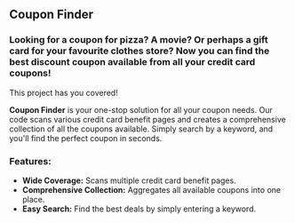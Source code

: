 ## Coupon Finder

### Looking for a coupon for pizza? A movie? Or perhaps a gift card for your favourite clothes store? Now you can find the best discount coupon available from all your credit card coupons!

This project has you covered!

**Coupon Finder** is your one-stop solution for all your coupon needs. Our code scans various credit card benefit pages and creates a comprehensive collection of all the coupons available. Simply search by a keyword, and you'll find the perfect coupon in seconds.

### Features:
- **Wide Coverage:** Scans multiple credit card benefit pages.
- **Comprehensive Collection:** Aggregates all available coupons into one place.
- **Easy Search:** Find the best deals by simply entering a keyword.
